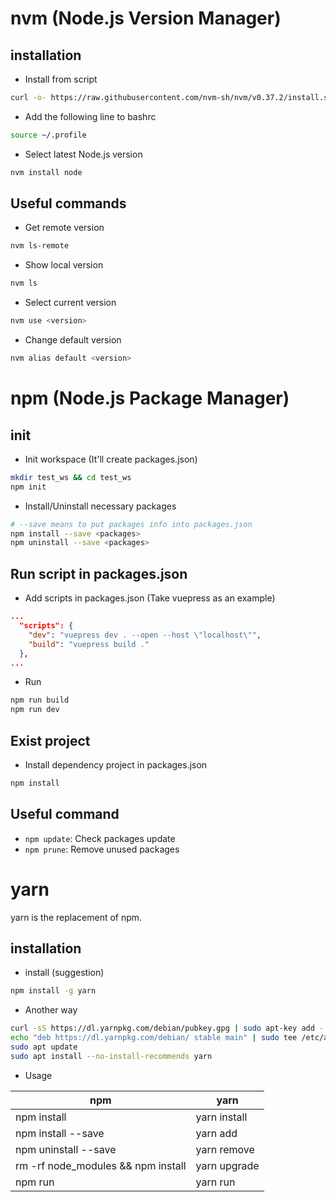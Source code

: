 # nvm (Node.js Version Manager)

## installation
* Install from script
```bash
curl -o- https://raw.githubusercontent.com/nvm-sh/nvm/v0.37.2/install.sh | bash
```
* Add the following line to bashrc
```bash
source ~/.profile
```
* Select latest Node.js version
```bash
nvm install node
```

## Useful commands
* Get remote version
```bash
nvm ls-remote
```
* Show local version
```bash
nvm ls
```
* Select current version
```bash
nvm use <version>
```
* Change default version
```bash
nvm alias default <version>
```

# npm (Node.js Package Manager)
## init
* Init workspace (It'll create packages.json)
```bash
mkdir test_ws && cd test_ws
npm init
```
* Install/Uninstall necessary packages
```bash
# --save means to put packages info into packages.json
npm install --save <packages>
npm uninstall --save <packages>
```

## Run script in packages.json
* Add scripts in packages.json (Take vuepress as an example)
```json
...
  "scripts": {
    "dev": "vuepress dev . --open --host \"localhost\"",
    "build": "vuepress build ."
  },
...
```
* Run
```bash
npm run build
npm run dev
```

## Exist project
* Install dependency project in packages.json
```bash
npm install
```

## Useful command
* `npm update`: Check packages update
* `npm prune`: Remove unused packages

# yarn
yarn is the replacement of npm.

## installation
* install (suggestion)
```bash
npm install -g yarn
```
* Another way
```bash
curl -sS https://dl.yarnpkg.com/debian/pubkey.gpg | sudo apt-key add -
echo "deb https://dl.yarnpkg.com/debian/ stable main" | sudo tee /etc/apt/sources.list.d/yarn.list
sudo apt update
sudo apt install --no-install-recommends yarn
```

* Usage

| npm | yarn |
| - | - |
| npm install | yarn install |
| npm install --save <pkg> | yarn add <pkg> |
| npm uninstall --save <pkg> | yarn remove <pkg> |
| rm -rf node_modules && npm install | yarn upgrade | 
| npm run <target> | yarn run <target> |
